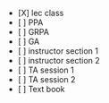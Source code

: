 - \[X\] lec class
- \[ \] PPA
- \[ \] GRPA
- \[ \] GA
- \[ \] instructor section 1
- \[ \] instructor section 2
- \[ \] TA session 1
- \[ \] TA session 2
- \[ \] Text book

